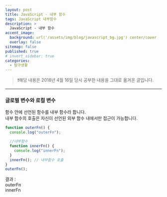 ```yaml
---
layout: post
title: JavaScript - 내부 함수
tags: JavaScript 내부함수
description: >
  JavaScript - 내부 함수
accent_image:
  background: url('/assets/img/blog/javascript_bg.jpg') center/cover
  overlay: false
sitemap: false
published: true
# invert_sidebar: true
categories:
  - 탐구생활
---
```


> ❗️해당 내용은 2018년 4월 16일 당시 공부한 내용을 그대로 옮겨온 글입니다.

---

### 글로벌 변수와 로컬 변수

함수 안에 선언된 함수를 내부 함수라 합니다.<br>
내부 함수의 호출은 자신이 선언된 외부 함수 내에서만 접근이 가능합니다.<br>

```javascript
function outerFn() {
  console.log("outerFn");

  //내부함수
  function innerFn() {
    console.log("innerFn");
  }
  innerFn(); // 내부함수 호출
}
outerFn();
```

결과 :<br>
outerFn<br>
innerFn
<br>
